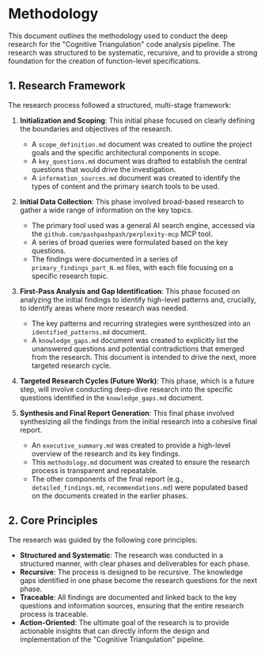 # Methodology

This document outlines the methodology used to conduct the deep research for the "Cognitive Triangulation" code analysis pipeline. The research was structured to be systematic, recursive, and to provide a strong foundation for the creation of function-level specifications.

## 1. Research Framework

The research process followed a structured, multi-stage framework:

1.  **Initialization and Scoping**: This initial phase focused on clearly defining the boundaries and objectives of the research.
    *   A `scope_definition.md` document was created to outline the project goals and the specific architectural components in scope.
    *   A `key_questions.md` document was drafted to establish the central questions that would drive the investigation.
    *   A `information_sources.md` document was created to identify the types of content and the primary search tools to be used.

2.  **Initial Data Collection**: This phase involved broad-based research to gather a wide range of information on the key topics.
    *   The primary tool used was a general AI search engine, accessed via the `github.com/pashpashpash/perplexity-mcp` MCP tool.
    *   A series of broad queries were formulated based on the key questions.
    *   The findings were documented in a series of `primary_findings_part_N.md` files, with each file focusing on a specific research topic.

3.  **First-Pass Analysis and Gap Identification**: This phase focused on analyzing the initial findings to identify high-level patterns and, crucially, to identify areas where more research was needed.
    *   The key patterns and recurring strategies were synthesized into an `identified_patterns.md` document.
    *   A `knowledge_gaps.md` document was created to explicitly list the unanswered questions and potential contradictions that emerged from the research. This document is intended to drive the next, more targeted research cycle.

4.  **Targeted Research Cycles (Future Work)**: This phase, which is a future step, will involve conducting deep-dive research into the specific questions identified in the `knowledge_gaps.md` document.

5.  **Synthesis and Final Report Generation**: This final phase involved synthesizing all the findings from the initial research into a cohesive final report.
    *   An `executive_summary.md` was created to provide a high-level overview of the research and its key findings.
    *   This `methodology.md` document was created to ensure the research process is transparent and repeatable.
    *   The other components of the final report (e.g., `detailed_findings.md`, `recommendations.md`) were populated based on the documents created in the earlier phases.

## 2. Core Principles

The research was guided by the following core principles:

*   **Structured and Systematic**: The research was conducted in a structured manner, with clear phases and deliverables for each phase.
*   **Recursive**: The process is designed to be recursive. The knowledge gaps identified in one phase become the research questions for the next phase.
*   **Traceable**: All findings are documented and linked back to the key questions and information sources, ensuring that the entire research process is traceable.
*   **Action-Oriented**: The ultimate goal of the research is to provide actionable insights that can directly inform the design and implementation of the "Cognitive Triangulation" pipeline.